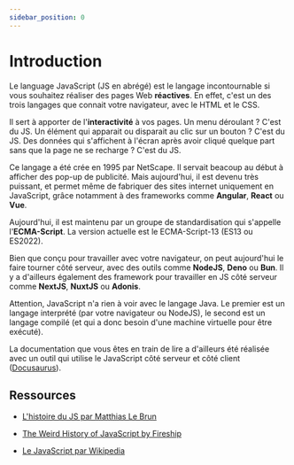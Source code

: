 ```yaml
---
sidebar_position: 0
---
```


# Introduction

Le language JavaScript (JS en abrégé) est le langage incontournable si vous souhaitez réaliser des pages Web **réactives**. En effet, c'est un des trois langages que connait votre navigateur, avec le HTML et le CSS.

Il sert à apporter de l'**interactivité** à vos pages. Un menu déroulant ? C'est du JS. Un élément qui apparait ou disparait au clic sur un bouton ? C'est du JS. Des données qui s'affichent à l'écran après avoir cliqué quelque part sans que la page ne se recharge ? C'est du JS.

Ce langage a été crée en 1995 par NetScape. Il servait beacoup au début à afficher des pop-up de publicité. Mais aujourd'hui, il est devenu très puissant, et permet même de fabriquer des sites internet uniquement en JavaScript, grâce notamment à des frameworks comme **Angular**, **React** ou **Vue**.

Aujourd'hui, il est maintenu par un groupe de standardisation qui s'appelle l'**ECMA-Script**. La version actuelle est le ECMA-Script-13 (ES13 ou ES2022).

Bien que conçu pour travailler avec votre navigateur, on peut aujourd'hui le faire tourner côté serveur, avec des outils comme **NodeJS**, **Deno** ou **Bun**. Il y a d'ailleurs également des framework pour travailler en JS côté serveur comme **NextJS**, **NuxtJS** ou **Adonis**.

Attention, JavaScript n'a rien à voir avec le langage Java. Le premier est un langage interprété (par votre navigateur ou NodeJS), le second est un langage compilé (et qui a donc besoin d'une machine virtuelle pour être exécuté).

La documentation que vous êtes en train de lire a d'ailleurs été réalisée avec un outil qui utilise le JavaScript côté serveur et côté client ([Docusaurus](https://docusaurus.io/)).


 ## Ressources

* [L'histoire du JS par Matthias Le Brun](https://www.youtube.com/watch?v=2mTYhhRmYfs&ab_channel=ParisJS)

* [The Weird History of JavaScript by Fireship](https://www.youtube.com/watch?v=Sh6lK57Cuk4&t=39s&ab_channel=Fireship)

* [Le JavaScript par Wikipedia](https://fr.wikipedia.org/wiki/JavaScript)